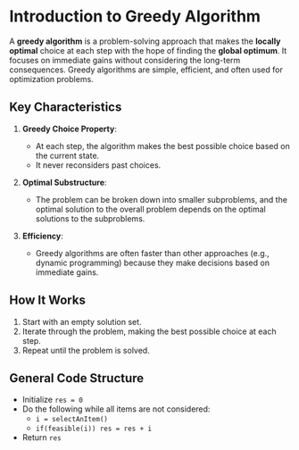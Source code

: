 # Introduction to Greedy Algorithm

A **greedy algorithm** is a problem-solving approach that makes the **locally optimal** choice at each step with the hope of finding the **global optimum**. It focuses on immediate gains without considering the long-term consequences. Greedy algorithms are simple, efficient, and often used for optimization problems.

## Key Characteristics

1. **Greedy Choice Property**:

   - At each step, the algorithm makes the best possible choice based on the current state.
   - It never reconsiders past choices.

2. **Optimal Substructure**:

   - The problem can be broken down into smaller subproblems, and the optimal solution to the overall problem depends on the optimal solutions to the subproblems.

3. **Efficiency**:
   - Greedy algorithms are often faster than other approaches (e.g., dynamic programming) because they make decisions based on immediate gains.

## How It Works

1. Start with an empty solution set.
2. Iterate through the problem, making the best possible choice at each step.
3. Repeat until the problem is solved.

## General Code Structure

- Initialize `res = 0`
- Do the following while all items are not considered:
  - `i = selectAnItem()`
  - `if(feasible(i)) res = res + i`
- Return `res`
